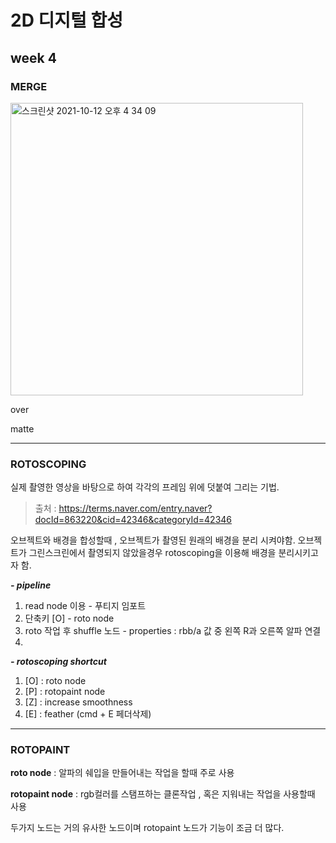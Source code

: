 2D 디지털 합성
===========
week 4
-----------

### MERGE 

<img width="468" alt="스크린샷 2021-10-12 오후 4 34 09" src="https://user-images.githubusercontent.com/90230587/136912007-d908b7ac-a63a-40cd-971e-1f2a897519f2.png">

over

matte

---

### ROTOSCOPING

실제 촬영한 영상을 바탕으로 하여 각각의 프레임 위에 덧붙여 그리는 기법. 

> 출처 : https://terms.naver.com/entry.naver?docId=863220&cid=42346&categoryId=42346

오브젝트와 배경을 합성할때 , 오브젝트가 촬영된 원래의 배경을 분리 시켜야함.
오브젝트가 그린스크린에서 촬영되지 않았을경우 rotoscoping을 이용해 배경을 분리시키고자 함.

***- pipeline***
1. read node 이용 - 푸티지 임포트
2. 단축키 [O] - roto node 
3. roto 작업 후 shuffle 노드 - properties : rbb/a 값 중 왼쪽 R과 오른쪽 알파 연결
4. 

***- rotoscoping shortcut***

1. [O] : roto node
2. [P] : rotopaint node
3. [Z] : increase smoothness
4. [E] : feather (cmd + E 페더삭제)

 
 ---
 
### ROTOPAINT
**roto node** : 알파의 쉐입을 만들어내는 작업을 할때 주로 사용

**rotopaint node** : rgb컬러를 스탬프하는 클론작업 , 혹은 지워내는 작업을 사용할때 사용

두가지 노드는 거의 유사한 노드이며 rotopaint 노드가 기능이 조금 더 많다.
